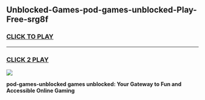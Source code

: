 
## Unblocked-Games-pod-games-unblocked-Play-Free-srg8f
<h3>
<a href="https://premium76.site?title=pod-games-unblocked&ref=24M">CLICK TO PLAY</a></h3>
<hr>

<h3>
<a href="https://premium76.site?title=pod-games-unblocked&ref=24M">CLICK 2 PLAY</a>
  
</h3>

<a href="https://premium76.site?title=pod-games-unblocked&ref=24M"><img src="https://clearcache.store/games.png"></a>


**pod-games-unblocked games unblocked: Your Gateway to Fun and Accessible Online Gaming**
